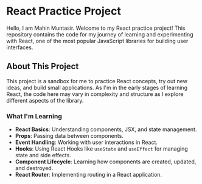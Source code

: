 
# React Practice Project

Hello, I am Mahin Muntasir. 
Welcome to my React practice project! This repository contains the code for my journey of learning and experimenting with React, one of the most popular JavaScript libraries for building user interfaces.

## About This Project

This project is a sandbox for me to practice React concepts, try out new ideas, and build small applications. As I'm in the early stages of learning React, the code here may vary in complexity and structure as I explore different aspects of the library.

### What I'm Learning

- **React Basics**: Understanding components, JSX, and state management.
- **Props**: Passing data between components.
- **Event Handling**: Working with user interactions in React.
- **Hooks**: Using React Hooks like `useState` and `useEffect` for managing state and side effects.
- **Component Lifecycle**: Learning how components are created, updated, and destroyed.
- **React Router**: Implementing routing in a React application.
